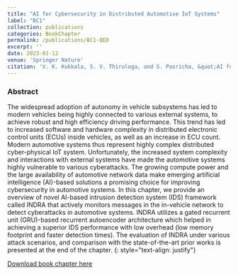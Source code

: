 ```yaml
---
title: "AI for Cybersecurity in Distributed Automotive IoT Systems"
label: "BC1"
collection: publications
categories: BookChapter
permalink: /publications/BC1-QED
excerpt: ''
date: 2023-01-12
venue: 'Springer Nature'
citation: 'V. K. Kukkala, S. V. Thiruloga, and S. Pasricha, &quot;AI for Cybersecurity in Distributed Automotive IoT Systems,&quot; in <i>Frontiers of Quality Electronic Design (QED)</i>, Springer Nature, 2023.'
---
```


### Abstract
The widespread adoption of autonomy in vehicle subsystems has led to modern vehicles being highly connected to various external systems, to achieve robust and high efficiency driving performance. This trend has led to increased software and hardware complexity in distributed electronic control units (ECUs) inside vehicles, as well as an increase in ECU count. Modern automotive systems thus represent highly complex distributed cyber-physical IoT system. Unfortunately, the increased system complexity and interactions with external systems have made the automotive systems highly vulnerable to various cyberattacks. The growing compute power and the large availability of automotive network data make emerging artificial intelligence (AI)-based solutions a promising choice for improving cybersecurity in automotive systems. In this chapter, we provide an overview of novel AI-based intrusion detection system (IDS) framework called INDRA that actively monitors messages in the in-vehicle network to detect cyberattacks in automotive systems. INDRA utilizes a gated recurrent unit (GRU)-based recurrent autoencoder architecture which helped in achieving a superior IDS performance with low overhead (low memory footprint and faster detection times). The evaluation of INDRA under various attack scenarios, and comparison with the state-of-the-art prior works is presented at the end of the chapter.
{: style="text-align: justify"}

[Download book chapter here](https://link.springer.com/chapter/10.1007/978-3-031-16344-9_8)